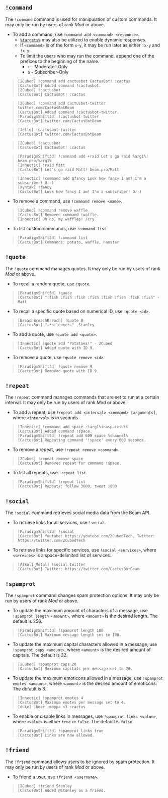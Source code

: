 ## `!command`
The `!command` command is used for manipulation of custom commands. It may only be run by users of rank *Mod* or above.

- To add a command, use `!command add <command> <response>`.
    - [`%targets%`](/targets) may also be utilized to enable dynamic responses.
    - If `<command>` is of the form `x-y`, it may be run later as either `!x-y` and `!x y`.
    - To limit the users who may run the command, append one of the prefixes to the beginning of the name.
        - `+` - Moderator-Only
        - `$` - Subscriber-Only

>     [2Cubed] !command add cactusbot CactusBot! :cactus
>     [CactusBot] Added command !cactusbot.
>     [2Cubed] !cactusbot
>     [CactusBot] CactusBot! :cactus

>     [2Cubed] !command add cactusbot-twitter twitter.com/CactusBotBeam
>     [CactusBot] Added command !cactusbot-twitter.
>     [ParadigmShift3d] !cactusbot-twitter
>     [CactusBot] twitter.com/CactusBotBeam

>     [Jello] !cactusbot twitter
>     [CactusBot] twitter.com/CactusBotBeam

>     [2Cubed] !cactusbot
>     [CactusBot] CactusBot! :cactus

>     [ParadigmShift3d] !command add +raid Let's go raid %arg1%! beam.pro/%arg1%
>     [Innectic] !raid Matt
>     [CactusBot] Let's go raid Matt! beam.pro/Matt

>     [Innectic] !command add $fancy Look how fancy I am! I'm a subscriber! O:-)
>     [Xyntak] !fancy
>     [CactusBot] Look how fancy I am! I'm a subscriber! O:-)

- To remove a command, use `!command remove <name>`.

>     [2Cubed] !command remove waffle
>     [CactusBot] Removed command !waffle.
>     [Innectic] Oh no, my waffles! /cry

- To list custom commands, use `!command list`.

>     [ParadigmShift3d] !command list
>     [CactusBot] Commands: potato, waffle, hamster

## `!quote`
The `!quote` command manages quotes. It may only be run by users of rank *Mod* or above.

- To recall a random quote, use `!quote`.

>     [ParadigmShift3d] !quote
>     [CactusBot] ":fish :fish :fish :fish :fish :fish :fish :fish" -Matt

- To recall a specific quote based on numerical ID, use `!quote <id>`.

>     [BreachBreachBreach] !quote 8
>     [CactusBot] "…*silence*…" -Stanley

- To add a quote, use `!quote add <quote>`.

>     [Innectic] !quote add "Potatoes!" - 2Cubed
>     [CactusBot] Added quote with ID 9.

- To remove a quote, use `!quote remove <id>`.

>     [ParadigmShift3d] !quote remove 9
>     [CactusBot] Removed quote with ID 9.


## `!repeat`
The `!repeat` command manages commands that are set to run at a certain interval. It may only be run by users of rank *Mod* or above.

- To add a repeat, use `!repeat add <interval> <command> [arguments]`, where `<interval>` is in seconds.

>     [Innectic] !command add space :%arg1%inaspacesuit
>     [CactusBot] Added command !space.
>     [ParadigmShift3d] !repeat add 600 space %channel%
>     [CactusBot] Repeating command '!space' every 600 seconds.

- To remove a repeat, use `!repeat remove <command>`.

>     [2Cubed] !repeat remove space
>     [CactusBot] Removed repeat for command !space.

- To list all repeats, use `!repeat list`.

>     [ParadigmShift3d] !repeat list
>     [CactusBot] Repeats: follow 3600, tweet 1800


## `!social`
The `!social` command retrieves social media data from the Beam API.

- To retrieve links for all services, use `!social`.

>     [ParadigmShift3d] !social
>     [CactusBot] Youtube: https://youtube.com/2CubedTech, Twitter: https://twitter.com/2CubedTech

- To retrieve links for specific services, use `!social <services>`, where `<services>` is a space-delimited list of services.

>     [Alkali_Metal] !social twitter
>     [CactusBot] Twitter: https://twitter.com/CactusBotBeam


## `!spamprot`
The `!spamprot` command changes spam protection options. It may only be run by users of rank *Mod* or above.

- To update the maximum amount of characters of a message, use `!spamprot length <amount>`, where `<amount>` is the desired length. The default is 256.

>     [ParadigmShift3d] !spamprot length 100
>     [CactusBot] Maximum message length set to 100.

- To update the maximum capital characters allowed in a message, use `!spamprot caps <amount>`, where `<amount>` is the desired amount of capitals. The default is 32.

>     [2Cubed] !spamprot caps 20
>     [CactusBot] Maximum capitals per message set to 20.

- To update the maximum emoticons allowed in a message, use `!spamprot emotes <amount>`, where `<amount>` is the desired amount of emoticons. The default is 8.

>     [Innectic] !spamprot emotes 4
>     [CactusBot] Maximum emotes per message set to 4.
>     [duke] :beer :mappa <3 :cactus

- To enable or disable links in messages, use `!spamprot links <value>`, where `<value>` is either `true` or `false`. The default is `false`.

>     [ParadigmShift3d] !spamprot links true
>     [CactusBot] Links are now allowed.


## `!friend`
The `!friend` command allows users to be ignored by spam protection. It may only be run by users of rank *Mod* or above.

- To friend a user, use `!friend <username>`.

>     [2Cubed] !friend Stanley
>     [CactusBot] Added @Stanley as a friend.
